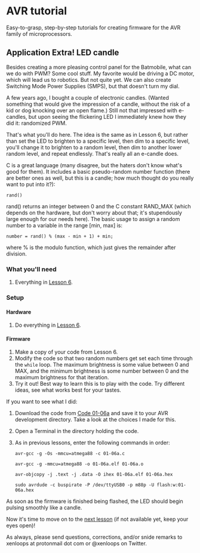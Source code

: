 # AVR tutorial
Easy-to-grasp, step-by-step tutorials for creating firmware for the AVR family of microprocessors.

## Application Extra! LED candle

Besides creating a more pleasing control panel for the Batmobile, what can we do with PWM? Some cool stuff. My favorite would be driving a DC motor, which will lead us to robotics. But not quite yet. We can also create Switching Mode Power Supplies (SMPS), but that doesn't turn my dial.

A few years ago, I bought a couple of electronic candles. (Wanted something that would give the impression of a candle, without the risk of a kid or dog knocking over an open flame.) Still not that impressed with e-candles, but upon seeing the flickering LED I immediately knew how they did it: randomized PWM.

That's what you'll do here. The idea is the same as in Lesson 6, but rather than set the LED to brighten to a specific level, then dim to a specific level, you'll change it to brighten to a random level, then dim to another lower random level, and repeat endlessly. That's really all an e-candle does.

C is a great language (many disagree, but the haters don't know what's good for them). It includes a basic pseudo-random number function (there are better ones as well, but this is a candle; how much thought do you really want to put into it?):

   `rand()`
   
rand() returns an integer between 0 and the C constant RAND_MAX (which depends on the hardware, but don't worry about that; it's stupendously large enough for our needs here). The basic usage to assign a random number to a variable in the range [min, max] is:

   `number = rand() % (max - min + 1) + min;`
   
where % is the modulo function, which just gives the remainder after division.

### What you'll need

1. Everything in [Lesson 6](01-06-LED-PWM-pulse.md).

### Setup
#### Hardware
1. Do everything in [Lesson 6](01-06-LED-PWM-pulse.md).

#### Firmware
1. Make a copy of your code from Lesson 6.
1. Modify the code so that two random numbers get set each time through the `while` loop. The maximum brightness is some value between 0 and MAX, and the minimum brightness is some number between 0 and the maximum brightness for that iteration.
1. Try it out! Best way to learn this is to play with the code. Try different ideas, see what works best for your tastes.

If you want to see what I did:

1. Download the code from [Code 01-06a](../code/01-06a.c) and save it to your AVR development directory. Take a look at the choices I made for this.
1. Open a Terminal in the directory holding the code.
1. As in previous lessons, enter the following commands in order: 

   `avr-gcc -g -Os -mmcu=atmega88 -c 01-06a.c`

   `avr-gcc -g -mmcu=atmega88 -o 01-06a.elf 01-06a.o`

   `avr-objcopy -j .text -j .data -O ihex 01-06a.elf 01-06a.hex`

   `sudo avrdude -c buspirate -P /dev/ttyUSB0 -p m88p -U flash:w:01-06a.hex`

As soon as the firmware is finished being flashed, the LED should begin pulsing smoothly like a candle.

Now it's time to move on to the [next lesson](01-07-LED-num-countdown.md) (if not available yet, keep your eyes open)!

As always, please send questions, corrections, and/or snide remarks to xenloops at protonmail dot com or @xenloops on Twitter.

